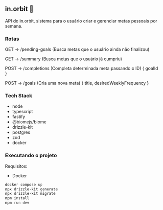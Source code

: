 ## in.orbit 🚀

API do in.orbit, sistema para o usuário criar e gerenciar metas pessoais por semana.

### Rotas
GET -> /pending-goals (Busca metas que o usuário ainda não finalizou)

GET -> /summary (Busca metas que o usuário já cumpriu)

POST -> /completions (Completa determinada meta passando o ID)
{
    goalId
}

POST -> /goals (Cria uma nova meta)
{ 
    title, 
    desiredWeeklyFrequency 
}

### Tech Stack
- node
- typescript
- fastify
- @biomejs/biome
- drizzle-kit
- postgres
- zod
- docker

### Executando o projeto

Requisitos: 
- Docker

``` sh
docker compose up 
npx drizzle-kit generate 
npx drizzle-kit migrate 
npm install
npm run dev 

```